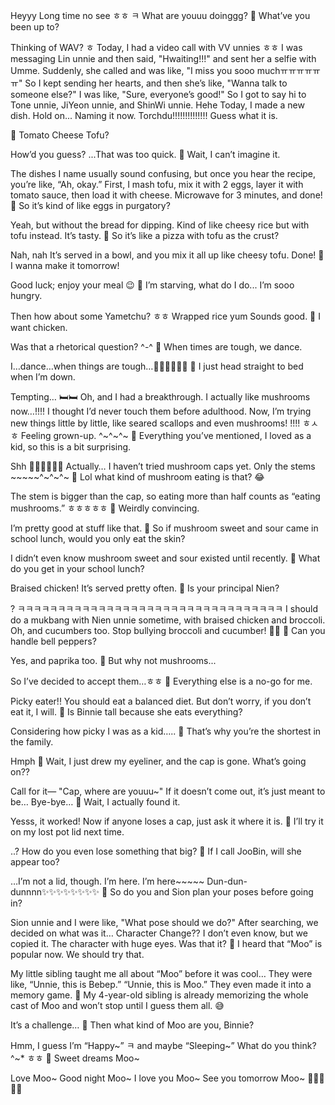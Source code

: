 Heyyy
Long time no see
ㅎㅎ
ㅋ
What are youuu doinggg?
🫧 What’ve you been up to?

Thinking of WAV? ㅎ
Today,
I had a video call
with VV unnies
ㅎㅎ
I was messaging Lin unnie and then said, "Hwaiting!!!" and sent her a selfie with Umme.
Suddenly, she called and was like,
"I miss you sooo muchㅠㅠㅠㅠㅠㅠ"
So I kept sending her hearts,
and then she’s like, "Wanna talk to someone else?"
I was like, "Sure, everyone’s good!"
So I got to say hi to Tone unnie,
JiYeon unnie,
and ShinWi unnie.
Hehe
Today, I made
a new
dish.
Hold on...
Naming it now.
Torchdu!!!!!!!!!!!!!!
Guess what it is.

🫧 Tomato Cheese Tofu?

How’d you guess?
...That was too quick.
🫧 Wait, I can’t imagine it.

The dishes I name usually sound confusing, but once you hear the recipe, you’re like, “Ah, okay.”
First, I mash tofu,
mix it with 2 eggs,
layer it with tomato sauce,
then load it with cheese.
Microwave for 3 minutes, and done!
🫧 So it’s kind of like eggs in purgatory?

Yeah, but without the bread for dipping.
Kind of like cheesy rice but with tofu instead.
It’s tasty.
🫧 So it’s like a pizza with tofu as the crust?

Nah, nah
It’s served in a bowl,
and you mix it all up like cheesy tofu.
Done!
🫧 I wanna make it tomorrow!

Good luck; enjoy your meal 😉
🫧 I’m starving, what do I do... I’m sooo hungry.

Then how about some Yametchu? ㅎㅎ
Wrapped rice
yum
Sounds good.
🫧 I want chicken.

Was that a rhetorical question?
^-^
🫧 When times are tough, we dance.

I…dance…when things are tough…💃🕺💃🕺💃🕺
🫧 I just head straight to bed when I’m down.

Tempting…
🛏️🛏️
Oh, and
I had a breakthrough.
I actually like mushrooms now…!!!!
I thought I’d never touch them before adulthood.
Now, I’m trying new things little by little,
like seared scallops and even mushrooms!
!!!!
ㅎㅅㅎ
Feeling grown-up.
^~^~^~
🫧 Everything you’ve mentioned, I loved as a kid, so this is a bit surprising.

Shh
🤫🤫🤫🤫🤫🤫
Actually…
I haven’t tried mushroom caps yet.
Only the stems ~~~~~^~^~^~
🫧 Lol what kind of mushroom eating is that? 😂

The stem is bigger than the cap,
so eating more than half counts as “eating mushrooms.”
ㅎㅎㅎㅎㅎ
🫧 Weirdly convincing.

I’m pretty good at stuff like that.
🫧 So if mushroom sweet and sour came in school lunch, would you only eat the skin?

I didn’t even know mushroom sweet and sour existed until recently.
🫧 What do you get in your school lunch?

Braised chicken!
It’s served pretty often.
🫧 Is your principal Nien?

?
ㅋㅋㅋㅋㅋㅋㅋㅋㅋㅋㅋㅋㅋㅋㅋㅋㅋㅋㅋㅋㅋㅋㅋㅋㅋㅋㅋㅋㅋㅋㅋㅋㅋ
I should do a mukbang with Nien unnie sometime,
with braised chicken and broccoli.
Oh, and cucumbers too.
Stop bullying broccoli and cucumber!
🥦🥒
🫧 Can you handle bell peppers?

Yes, and paprika too.
🫧 But why not mushrooms...

So I’ve decided to accept them…ㅎㅎ
🫧 Everything else is a no-go for me.

Picky eater!!
You should eat a balanced diet.
But don’t worry,
if you don’t eat it, I will.
🫧 Is Binnie tall because she eats everything?

Considering how picky I was as a kid…..
🫧 That’s why you’re the shortest in the family.

Hmph
🫧 Wait, I just drew my eyeliner, and the cap is gone.
What’s going on??

Call for it— "Cap, where are youuu~"
If it doesn’t come out,
it’s just meant to be… Bye-bye…
🫧 Wait, I actually found it.

Yesss, it worked!
Now if anyone loses a cap,
just ask it where it is.
🫧 I’ll try it on my lost pot lid next time.

..?
How do you even lose something that big?
🫧 If I call JooBin, will she appear too?

…I’m not a lid, though.
I’m here.
I’m here~~~~~
Dun-dun-dunnnn✨✨✨✨✨✨✨✨
🫧 So do you and Sion plan your poses before going in?

Sion unnie and I were like,
"What pose should we do?"
After searching, we decided on
what was it…
Character Change??
I don’t even know, but we copied it.
The character with huge eyes.
Was that it?
🫧 I heard that “Moo” is popular now. We should try that.

My little sibling taught me all about “Moo” before it was cool…
They were like, “Unnie, this is Bebep.”
“Unnie, this is Moo.”
They even made it into a memory game.
🫧 My 4-year-old sibling is already memorizing the whole cast of Moo and won’t stop until I guess them all. 😅

It’s a challenge…
🫧 Then what kind of Moo are you, Binnie?

Hmm, I guess I’m “Happy~”
ㅋ
and maybe
“Sleeping~”
What do you think?
^~*
ㅎㅎ
🫧 Sweet dreams Moo~

Love Moo~
Good night Moo~
I love you Moo~
See you tomorrow Moo~
🤍🤍🤍🤍🤍